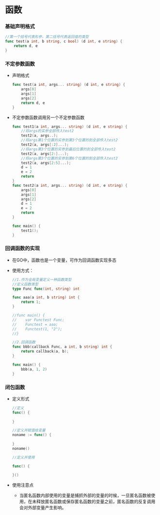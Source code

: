 # 函数

### 基础声明格式

```go
//第一个括号代表形参，第二括号代表返回值的类型
func test(a int, b string, c bool) (d int, e string) {
    return d, e
}
```

### 不定参数函数

- 声明格式

  ```go
  func test(a int, args... string) (d int, e string) {
      args[0]
      args[1]
      args[2]
      return d, e
  }
  ```

- 不定参数函数调用另一个不定参数函数

  ```go
  func test1(a int, args... string) (d int, e string) {
      //将args的实参全部传入test2
      test2(a, args..);
      //将args第1个位置的实参到第3个位置的到全部传入test2
      test2(a, args[:2]...);
      //将args第3个位置的实参到最后位置的到全部传入test2
      test2(a, args[2:]...);
      //将args第3个位置的实参到第6个位置的到全部传入test2
      test2(a, args[2:5]...);
      d = 1
      e = 2
      return
  }
  func test2(a int, args... string) (d int, e string) {
      args[0]
      args[1]
      args[2]
      d = 1
      e = 2
      return
  }
  
  func main() {
      test1();
  }
  ```


### 回调函数的实现

- 在GO中，函数也是一个变量，可作为回调函数实现多态

- 使用方式：

  ```go
  //1.作为全局变量定义一种函数类型
  //定义函数类型
  type Func func(int, string) int
  
  func aaa(a int, b string) int {
      return 1;
  }
  
  //func main() {
  //    var Functest Func;
  //    Functest = aaa;
  //    Functest(1, "2");
  //}
  
  //2.回调函数
  func bbb(callback Func, a int, b string) int {
      return callback(a, b);
  }
  
  func main() {
      bbb(a, 1, 2)
  }
  ```

### 闭包函数

- 定义形式

  ```go
  //定义
  func() {
      
  }
  
  //定义并赋值给变量
  noname := func() {
      
  }
  noname()
  
  //定义并使用
  
  func() {
      
  }()
  ```

- 使用注意点

  - 当匿名函数内部使用的变量是捕抓外部的变量的时候，一旦匿名函数被使用，在未释放匿名函数或保存匿名函数的变量之前，匿名函数的反复调用会对外部变量产生影响。